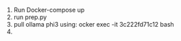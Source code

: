 1. Run Docker-compose up
2. run prep.py
3. pull ollama phi3 using: ocker exec -it 3c222fd71c12 bash
4. 